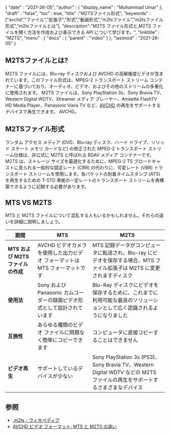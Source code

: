 {
  "date" : "2021-26-05",
  "author" : {
    "display_name" : "Muhammad Umar"
},
  "draft" : "false",
  "toc" : true,
  "title" :"M2TSファイル形式",
  "keywords" :["avchd","ファイル","拡張子","形式","動画形式","m2tsファイル","m2tsファイル形式","m2tsファイルとは"],
  "description":"M2TS ファイル形式と,M2TS ファイルを開く方法を作成および表示できる API について学びます。",
  "linktitle" : "M2TS",
  "menu" : {
    "docs" : {
      "parent" : "video"
}
},
  "lastmod" : "2021-26-05"
}

## M2TSファイルとは? ##

M2TS ファイルには、Blu-ray ディスクおよび AVCHD の高解像度ビデオが含まれています。このファイル形式は、MPEG-2 トランスポート ストリーム コンテナーに基づいており、オーディオ、ビデオ、およびその他のストリームの多重化に使用されます。 M2TS ファイルは、Sony PlayStation 3s、Sony Bravia TV、Western Digital WDTV、Xtreamer メディア プレーヤー、Amkette FlashTV HD Media Player、Panasonic Viera TV など、[AVCHD](/video/avchd/) の再生をサポートするデバイスで再生できます。 AVCHD。

## M2TSファイル形式
ランダム アクセス メディア (DVD、Blu-ray ディスク、ハード ドライブ、ソリッド ステート メモリ カードなど) の修正された MPEG-2 トランスポート ストリーム仕様は、非公式に M2TS と呼ばれる BDAV メディア コンテナーです。 M2TS は、ストレージ サイズを最適化するために、MPEG-2 TS ブロードキャストに見られる一般的な固定レート (CBR) の代わりに、可変レート (VBR) トランスポート ストリームを使用します。各パケットの到着タイムスタンプ (ATS) を再生するための T-STD 準拠の一定レートのトランスポート ストリームを再構築できるように記録する必要があります。

## MTS VS M2TS
MTS と M2TS ファイルについて混乱する人もいるかもしれません。それらの違いを詳細に説明しましょう。

|期間|MTS|M2TS|
---|---|---|
|**MTS および M2TS ファイルの作成**|AVCHD ビデオカメラを使用した出力ビデオ フォーマットは MTS フォーマットです|MTS 記録データがコンピュータに転送され、Blu-ray にビデオを保存する場合、MTS ファイル拡張子は M2TS に変更されますディスク|
|**使用法**|Sony および Panasonic カムコーダーの録画ビデオ形式として設計されています|Blu-Ray ディスクにビデオを保存するために、これまでに利用可能な最良のソリューションとして広く認識されるようになりました|
|**互換性**|あらゆる種類のビデオ ファイルに問題なく簡単にコピーできます|コンピュータに直接コピーすることはできません|
|**ビデオ再生**|サポートしているデバイスが少ない| Sony PlayStation 3s (PS3)、Sony Bravia TV、Western Digital WDTV などの M2TS ファイルの再生をサポートするさまざまなデバイス |

## 参照 ##

- [.m2ts - ウィキペディア](https://en.wikipedia.org/wiki/.m2ts)
- [AVCHD ビデオ フォーマット: MTS と M2TS の違い](https://www.videosolo.com/tutorials/mts-vs-m2ts.html)




